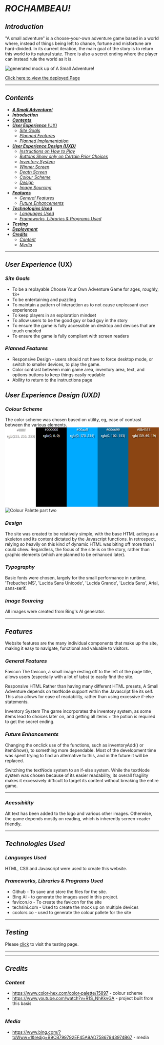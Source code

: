 # ***ROCHAMBEAU!***

## ***Introduction***
"A small adventure" is a choose-your-own adventure game based in a world where, instead of things being left to chance, fortune and misfortune are hard-divided. In its current iteration, the main goal of the story is to return this world to its natural state. There is also a secret ending where the player can instead rule the world as it is.

![generated mock up of A Small Adventure!](doc/readme-images/mockup.png)

[Click here to view the deployed Page](https://acelliott1218.github.io/a-small-adventure)

---

## ***Contents***

  - [***A Small Adventure!***](#a-small-adventure)
  - [***Introduction***](#introduction)
  - [***Contents***](#contents)
  - [***User Experience*** (UX)](#user-experience-ux)
    - [*Site Goals*](#site-goals)
    - [*Planned Features*](#planned-features)
    - [*Planned Implementation*](#planned-implementation)
  - [***User Experience Design (UXD)***](#user-experience-design-uxd)
      - [*Instructions on How to Play*](#guide)
      - [*Buttons Show only on Certain Prior Choices*](#choices-matter)
      - [*Inventory System*](#inventory)
      - [*Winner Screen*](#hard-game)
      - [*Death Screen*](#game-over-modal)
    - [*Colour Scheme*](#colour-scheme)
    - [*Design*](#design)
    - [*Image Sourcing*](#image-sourcing)
  - [***Features***](#features)
    - [*General Features*](#general-features)
    - [*Future Enhancements*](#future-enhancements)
  - [***Technologies Used***](#technologies-used)
    - [*Languages Used*](#languages-used)
    - [*Frameworks, Libraries \& Programs Used*](#frameworks-libraries--programs-used)
  - [***Testing***](#testing)
  - [***Deployment***](#deployment)
  - [***Credits***](#credits)
    - [*Content*](#content)
    - [*Media*](#media)

---

## ***User Experience*** (UX)

### *Site Goals*
- To be a replayable Choose Your Own Adventure Game for ages, roughly, 13+
- To be entertaining and puzzling
- To maintain a pattern of interaction as to not cause unpleasant user experiences
- To keep players in an exploration mindset
- To allow users to be the good guy or bad guy in the story
- To ensure the game is fully accessible on desktop and devices that are touch enabled
- To ensure the game is fully compliant with screen readers

### *Planned Features*
- Responsive Design - users should not have to force desktop mode, or switch to smaller devices, to play the game.
- Color contrast between main game area, inventory area, text, and options buttons to keep things easily readable
- Ability to return to the instructions page


## ***User Experience Design (UXD)***




### *Colour Scheme*
The color scheme was chosen based on utility, eg, ease of contrast between the various elements. 
![Colour Palette part one](doc/readme-images/colorPalette1.png)
![Colour Palette part two](doc/readme-images/colorPalette2.png)

### *Design*
The site was created to be relatively simple, with the base HTML acting as a skeleton and its content dictated by the Javascript functions. In retrospect, relying so heavily on this kind of dynamic HTML was biting off more than I could chew. Regardless, the focus of the site is on the story, rather than graphic elements (which are planned to be enhanced later).

### *Typography*
Basic fonts were chosen, largely for the small performance in runtime. 'Trebuchet MS', 'Lucida Sans Unicode', 'Lucida Grande', 'Lucida Sans', Arial, sans-serif.

### *Image Sourcing*
All images were created from Bing's AI generator.

---

## ***Features***
Website features are the many individual components that make up the site, making it easy to navigate, functional and valuable to visitors. 
### *General Features*
Favicon
The favicon, a small image resting off to the left of the page title, allows users (especially with a lot of tabs) to easily find the site.

Responsive HTML
Rather than having many different HTML presets, A Small Adventure depends on textNode support within the Javascript file its self. This also allows for ease of readability, rather than using excessive if-else statements. 

Inventory System
The game incorporates the inventory system, as some items lead to choices later on, and getting all items + the potion is required to get the secret ending.

### *Future Enhancements*
Changing the onclick use of the functions, such as inventoryAdd() or itemShow(), to something more dependable. Most of the development time was spent trying to find an alternative to this, and in the future it will be replaced.

Switching the textNode system to an if-else system. While the textNode system was chosen because of its easier readability, its overall fragility makes it excessively difficult to target its content without breaking the entire game. 

---

### *Acessibility*
Alt text has been added to the logo and various other images. Otherwise, the game depends mostly on reading, which is inherently screen-reader friendly.

---

## ***Technologies Used***

### *Languages Used*

HTML, CSS and Javascript were used to create this website.

### *Frameworks, Libraries & Programs Used*
- Github - To save and store the files for the site.
- Bing AI - to generate the images used in this project.
- favicon.io - To create the favicon for the site
- techsini.com - Used to create the mock up on multiple devices
- coolors.co - used to generate the colour pallete for the site

---

## ***Testing***
Please [click](https://github.com/TommySpecs/rock-paper-scissors-lizard-spock/blob/main/testing.md) to visit the testing page.

---


---

## ***Credits***

### *Content*
- https://www.color-hex.com/color-palette/15897 - colour scheme
- https://www.youtube.com/watch?v=R1S_NhKkvGA - project built from this basis
- 


### *Media*
- https://www.bing.com/?toWww=1&redig=B9CB799792EF45A9AD75867943974B67 - media